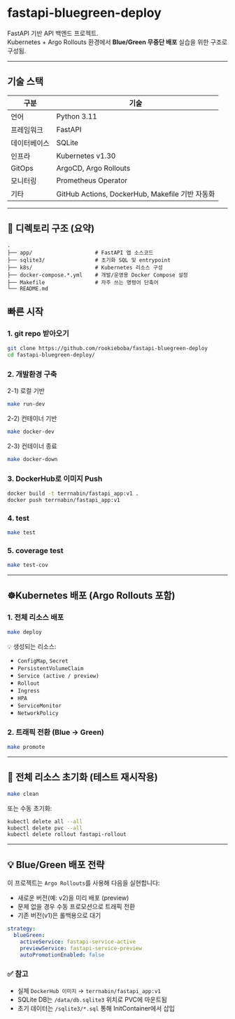 # fastapi-bluegreen-deploy

FastAPI 기반 API 백엔드 프로젝트.  
Kubernetes + Argo Rollouts 환경에서 **Blue/Green 무중단 배포** 실습을 위한 구조로 구성됨.

---

## 기술 스택

| 구분 | 기술 |
|------|------|
| 언어 | Python 3.11 |
| 프레임워크 | FastAPI |
| 데이터베이스 | SQLite |
| 인프라 | Kubernetes v1.30 |
| GitOps | ArgoCD, Argo Rollouts |
| 모니터링 | Prometheus Operator |
| 기타 | GitHub Actions, DockerHub, Makefile 기반 자동화 |


---

## 📁 디렉토리 구조 (요약)

```
.
├── app/                    # FastAPI 앱 소스코드
├── sqlite3/                # 초기화 SQL 및 entrypoint
├── k8s/                    # Kubernetes 리소스 구성
├── docker-compose.*.yml    # 개발/운영용 Docker Compose 설정
├── Makefile                # 자주 쓰는 명령어 단축어
└── README.md
```

## 빠른 시작

### 1. git repo 받아오기

```bash
git clone https://github.com/rookieboba/fastapi-bluegreen-deploy
cd fastapi-bluegreen-deploy/
```

### 2. 개발환경 구축

2-1) 로컬 기반
```bash
make run-dev
```

2-2) 컨테이너 기반
```bash
make docker-dev
```

2-3) 컨테이너 종료
```bash
make docker-down
```

### 3. DockerHub로 이미지 Push

```bash
docker build -t terrnabin/fastapi_app:v1 .
docker push terrnabin/fastapi_app:v1
```

### 4. test

```bash
make test
```

### 5. coverage test

```bash
make test-cov
```

---

## ☸Kubernetes 배포 (Argo Rollouts 포함)

### 1. 전체 리소스 배포

```bash
make deploy
```

💡 생성되는 리소스:
- `ConfigMap`, `Secret`  
- `PersistentVolumeClaim`  
- `Service (active / preview)`  
- `Rollout`  
- `Ingress`  
- `HPA`  
- `ServiceMonitor`  
- `NetworkPolicy`

### 2. 트래픽 전환 (Blue → Green)

```bash
make promote
```

---

## 🔁 전체 리소스 초기화 (테스트 재시작용)

```bash
make clean
```

또는 수동 초기화:

```bash
kubectl delete all --all
kubectl delete pvc --all
kubectl delete rollout fastapi-rollout
```

---

## 💡 Blue/Green 배포 전략

이 프로젝트는 `Argo Rollouts`를 사용해 다음을 실현합니다:

- 새로운 버전(예: v2)을 미리 배포 (preview)
- 문제 없을 경우 수동 프로모션으로 트래픽 전환
- 기존 버전(v1)은 롤백용으로 대기

```yaml
strategy:
  blueGreen:
    activeService: fastapi-service-active
    previewService: fastapi-service-preview
    autoPromotionEnabled: false
```


### ✅ 참고

- 실제 `DockerHub 이미지` → `terrnabin/fastapi_app:v1`
- SQLite DB는 `/data/db.sqlite3` 위치로 PVC에 마운트됨
- 초기 데이터는 `/sqlite3/*.sql` 통해 InitContainer에서 삽입
